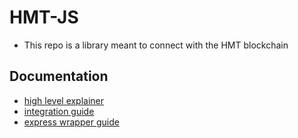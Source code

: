 # HMT-JS

- This repo is a library meant to connect with the HMT blockchain

## Documentation

- [high level explainer](docs/highLevel.md)
- [integration guide](docs/integration.md)
- [express wrapper guide](docs/express.md)
